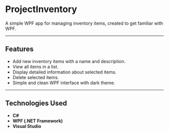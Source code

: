 # ProjectInventory

A simple WPF app for managing inventory items, created to get familiar with WPF.

---

## Features

- Add new inventory items with a name and description.
- View all items in a list.
- Display detailed information about selected items.
- Delete selected items.
- Simple and clean WPF interface with dark theme.

---

## Technologies Used

- **C#**
- **WPF (.NET Framework)**
- **Visual Studio**
